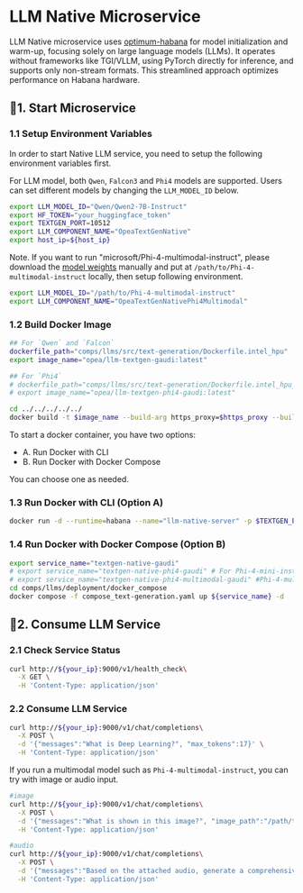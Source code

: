 # LLM Native Microservice

LLM Native microservice uses [optimum-habana](https://github.com/huggingface/optimum-habana) for model initialization and warm-up, focusing solely on large language models (LLMs). It operates without frameworks like TGI/VLLM, using PyTorch directly for inference, and supports only non-stream formats. This streamlined approach optimizes performance on Habana hardware.

## 🚀1. Start Microservice

### 1.1 Setup Environment Variables

In order to start Native LLM service, you need to setup the following environment variables first.

For LLM model, both `Qwen`, `Falcon3` and `Phi4` models are supported. Users can set different models by changing the `LLM_MODEL_ID` below.

```bash
export LLM_MODEL_ID="Qwen/Qwen2-7B-Instruct"
export HF_TOKEN="your_huggingface_token"
export TEXTGEN_PORT=10512
export LLM_COMPONENT_NAME="OpeaTextGenNative"
export host_ip=${host_ip}
```

Note. If you want to run "microsoft/Phi-4-multimodal-instruct", please download the [model weights](https://huggingface.co/microsoft/Phi-4-multimodal-instruct/tree/main) manually and put at `/path/to/Phi-4-multimodal-instruct` locally, then setup following environment.

```bash
export LLM_MODEL_ID="/path/to/Phi-4-multimodal-instruct"
export LLM_COMPONENT_NAME="OpeaTextGenNativePhi4Multimodal"
```

### 1.2 Build Docker Image

```bash
## For `Qwen` and `Falcon`
dockerfile_path="comps/llms/src/text-generation/Dockerfile.intel_hpu"
export image_name="opea/llm-textgen-gaudi:latest"

## For `Phi4`
# dockerfile_path="comps/llms/src/text-generation/Dockerfile.intel_hpu_phi4"
# export image_name="opea/llm-textgen-phi4-gaudi:latest"

cd ../../../../../
docker build -t $image_name --build-arg https_proxy=$https_proxy --build-arg http_proxy=$http_proxy -f $dockerfile_path .
```

To start a docker container, you have two options:

- A. Run Docker with CLI
- B. Run Docker with Docker Compose

You can choose one as needed.

### 1.3 Run Docker with CLI (Option A)

```bash
docker run -d --runtime=habana --name="llm-native-server" -p $TEXTGEN_PORT:9000 -e https_proxy=$https_proxy -e http_proxy=$http_proxy -e TOKENIZERS_PARALLELISM=false -e HABANA_VISIBLE_DEVICES=all -e OMPI_MCA_btl_vader_single_copy_mechanism=none --cap-add=sys_nice --ipc=host -e LLM_MODEL_ID=${LLM_MODEL_ID} -e LLM_COMPONENT_NAME=$LLM_COMPONENT_NAME $image_name
```

### 1.4 Run Docker with Docker Compose (Option B)

```bash
export service_name="textgen-native-gaudi"
# export service_name="textgen-native-phi4-gaudi" # For Phi-4-mini-instruct
# export service_name="textgen-native-phi4-multimodal-gaudi" #Phi-4-multimodal-instruct
cd comps/llms/deployment/docker_compose
docker compose -f compose_text-generation.yaml up ${service_name} -d
```

## 🚀2. Consume LLM Service

### 2.1 Check Service Status

```bash
curl http://${your_ip}:9000/v1/health_check\
  -X GET \
  -H 'Content-Type: application/json'
```

### 2.2 Consume LLM Service

```bash
curl http://${your_ip}:9000/v1/chat/completions\
  -X POST \
  -d '{"messages":"What is Deep Learning?", "max_tokens":17}' \
  -H 'Content-Type: application/json'
```

If you run a multimodal model such as `Phi-4-multimodal-instruct`, you can try with image or audio input.

```bash
#image
curl http://${your_ip}:9000/v1/chat/completions\
  -X POST \
  -d '{"messages":"What is shown in this image?", "image_path":"/path/to/image", "max_tokens":17}' \
  -H 'Content-Type: application/json'

#audio
curl http://${your_ip}:9000/v1/chat/completions\
  -X POST \
  -d '{"messages":"Based on the attached audio, generate a comprehensive text transcription of the spoken content.", "audio_path":"/path/to/audio", "max_tokens":17}' \
  -H 'Content-Type: application/json'
```
